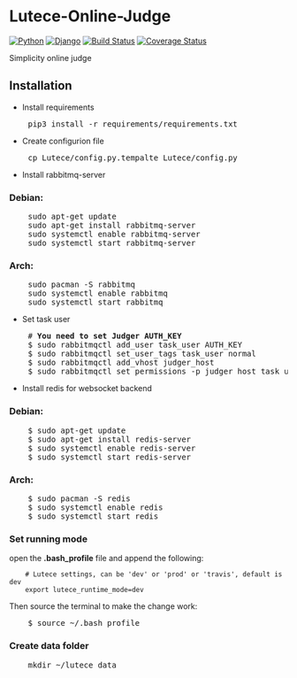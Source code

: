 # Lutece-Online-Judge
[![Python](https://img.shields.io/badge/python-3.7.0-red.svg?style=flat-square)](https://www.python.org/downloads/release/python-370/)
[![Django](https://img.shields.io/badge/django-2.1.5-ff69b4.svg?style=flat-square)](https://www.djangoproject.com/)
[![Build Status](https://travis-ci.com/lutece-awesome/lutece-backend.svg?branch=master)](https://travis-ci.com/lutece-awesome/lutece-backend)
[![Coverage Status](https://coveralls.io/repos/github/lutece-awesome/lutece-backend/badge.svg?branch=master)](https://coveralls.io/github/lutece-awesome/lutece-backend?branch=master)

Simplicity online judge

## Installation

+ Install requirements
<pre>
    pip3 install -r requirements/requirements.txt
</pre>

+ Create configurion file
<pre>
    cp Lutece/config.py.tempalte Lutece/config.py
</pre>

+ Install rabbitmq-server
### Debian:
<pre>
    sudo apt-get update
    sudo apt-get install rabbitmq-server
    sudo systemctl enable rabbitmq-server
    sudo systemctl start rabbitmq-server
</pre>

### Arch:
<pre>
    sudo pacman -S rabbitmq
    sudo systemctl enable rabbitmq
    sudo systemctl start rabbitmq
</pre>

+ Set task user
<pre>
    # <strong>You need to set Judger AUTH_KEY</strong>
    $ sudo rabbitmqctl add_user task_user AUTH_KEY
    $ sudo rabbitmqctl set_user_tags task_user normal
    $ sudo rabbitmqctl add_vhost judger_host
    $ sudo rabbitmqctl set_permissions -p judger_host task_user ".*" ".*" ".*"
</pre>


+ Install redis for websocket backend
### Debian:
<pre>
    $ sudo apt-get update
    $ sudo apt-get install redis-server
    $ sudo systemctl enable redis-server
    $ sudo systemctl start redis-server
</pre>

### Arch:
<pre>
    $ sudo pacman -S redis
    $ sudo systemctl enable redis
    $ sudo systemctl start redis
</pre>

### Set running mode
open the <b>.bash_profile</b> file and append the following:

```
    # Lutece settings, can be 'dev' or 'prod' or 'travis', default is dev
    export lutece_runtime_mode=dev
```

Then source the terminal to make the change work:
<pre>
    $ source ~/.bash_profile
</pre>

### Create data folder
<pre>
    mkdir ~/lutece_data
</pre>